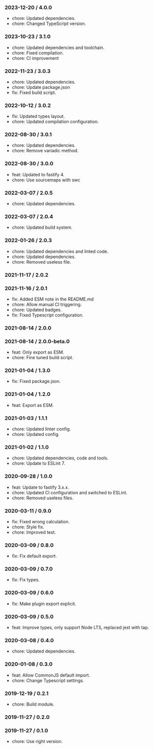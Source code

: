 ### 2023-12-20 / 4.0.0

- chore: Updated dependencies.
- chore: Changed TypeScript version.

### 2023-10-23 / 3.1.0

- chore: Updated dependencies and toolchain.
- chore: Fixed compilation.
- chore: CI improvement

### 2022-11-23 / 3.0.3

- chore: Updated dependencies.
- chore: Update package.json
- fix: Fixed build script.

### 2022-10-12 / 3.0.2

- fix: Updated types layout.
- chore: Updated compilation configuration.

### 2022-08-30 / 3.0.1

- chore: Updated dependencies.
- chore: Remove variadic method.

### 2022-08-30 / 3.0.0

- feat: Updated to fastify 4.
- chore: Use sourcemaps with swc

### 2022-03-07 / 2.0.5

- chore: Updated dependencies.

### 2022-03-07 / 2.0.4

- chore: Updated build system.

### 2022-01-26 / 2.0.3

- chore: Updated dependencies and linted code.
- chore: Updated dependencies.
- chore: Removed useless file.

### 2021-11-17 / 2.0.2


### 2021-11-16 / 2.0.1

- fix: Added ESM note in the README.md
- chore: Allow manual CI triggering.
- chore: Updated badges.
- fix: Fixed Typescript configuration.

### 2021-08-14 / 2.0.0


### 2021-08-14 / 2.0.0-beta.0

- feat: Only export as ESM.
- chore: Fine tuned build script.

### 2021-01-04 / 1.3.0

- fix: Fixed package.json.

### 2021-01-04 / 1.2.0

- feat: Export as ESM.

### 2021-01-03 / 1.1.1

- chore: Updated linter config.
- chore: Updated config.

### 2021-01-02 / 1.1.0

- chore: Updated dependencies, code and tools.
- chore: Update to ESLint 7.

### 2020-09-28 / 1.0.0

- feat: Update to fastify 3.x.x.
- chore: Updated CI configuration and switched to ESLint.
- chore: Removed useless files.

### 2020-03-11 / 0.9.0

- fix: Fixed wrong calculation.
- chore: Style fix.
- chore: Improved test.

### 2020-03-09 / 0.8.0

- fix: Fix default export.

### 2020-03-09 / 0.7.0

- fix: Fix types.

### 2020-03-09 / 0.6.0

- fix: Make plugin export explicit.

### 2020-03-09 / 0.5.0

- feat: Improve types, only support Node LTS, replaced jest with tap.

### 2020-03-08 / 0.4.0

- chore: Updated dependencies.

### 2020-01-08 / 0.3.0

- feat: Allow CommonJS default import.
- chore: Change Typescript settings.

### 2019-12-19 / 0.2.1

- chore: Build module.

### 2019-11-27 / 0.2.0


### 2019-11-27 / 0.1.0

- chore: Use right version.

